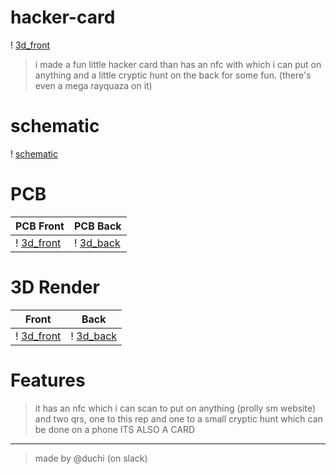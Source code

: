 # hacker-card
! [3d_front](3d_front.png)
> i made a fun little hacker card than has an nfc with which i can put on anything and a little cryptic hunt on the back for some fun. (there's even a mega rayquaza on it)

# schematic
! [schematic](schematic.png)

# PCB
| PCB Front                  | PCB Back                 |
|----------------------------|--------------------------|
| ! [3d_front](3d_front.png) | ! [3d_back](3d_back.png) |

# 3D Render
| Front                      | Back                     |
|----------------------------|--------------------------|
| ! [3d_front](3d_front.png) | ! [3d_back](3d_back.png) |

# Features 
> it has an nfc which i can scan to put on anything (prolly sm website) and two qrs, one to this rep and one to a small cryptic hunt which can be done on a phone ITS ALSO A CARD

---
> made by @duchi (on slack)
